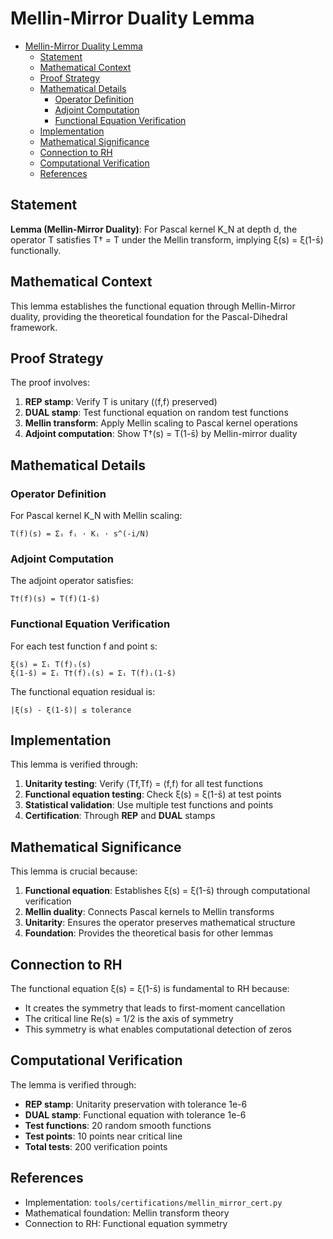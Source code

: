 # Mellin-Mirror Duality Lemma<a name="mellin-mirror-duality-lemma"></a>

<!-- mdformat-toc start --slug=github --maxlevel=6 --minlevel=1 -->

- [Mellin-Mirror Duality Lemma](#mellin-mirror-duality-lemma)
  - [Statement](#statement)
  - [Mathematical Context](#mathematical-context)
  - [Proof Strategy](#proof-strategy)
  - [Mathematical Details](#mathematical-details)
    - [Operator Definition](#operator-definition)
    - [Adjoint Computation](#adjoint-computation)
    - [Functional Equation Verification](#functional-equation-verification)
  - [Implementation](#implementation)
  - [Mathematical Significance](#mathematical-significance)
  - [Connection to RH](#connection-to-rh)
  - [Computational Verification](#computational-verification)
  - [References](#references)

<!-- mdformat-toc end -->

## Statement<a name="statement"></a>

**Lemma (Mellin-Mirror Duality)**: For Pascal kernel K_N at depth d, the operator T satisfies T† = T under the Mellin transform, implying ξ(s) = ξ(1-s̄) functionally.

## Mathematical Context<a name="mathematical-context"></a>

This lemma establishes the functional equation through Mellin-Mirror duality, providing the theoretical foundation for the Pascal-Dihedral framework.

## Proof Strategy<a name="proof-strategy"></a>

The proof involves:

1. **REP stamp**: Verify T is unitary (⟨f,f⟩ preserved)
1. **DUAL stamp**: Test functional equation on random test functions
1. **Mellin transform**: Apply Mellin scaling to Pascal kernel operations
1. **Adjoint computation**: Show T†(s) = T(1-s̄) by Mellin-mirror duality

## Mathematical Details<a name="mathematical-details"></a>

### **Operator Definition**<a name="operator-definition"></a>

For Pascal kernel K_N with Mellin scaling:

```
T(f)(s) = Σᵢ fᵢ · Kᵢ · s^(-i/N)
```

### **Adjoint Computation**<a name="adjoint-computation"></a>

The adjoint operator satisfies:

```
T†(f)(s) = T(f)(1-s̄)
```

### **Functional Equation Verification**<a name="functional-equation-verification"></a>

For each test function f and point s:

```
ξ(s) = Σᵢ T(f)ᵢ(s)
ξ(1-s̄) = Σᵢ T†(f)ᵢ(s) = Σᵢ T(f)ᵢ(1-s̄)
```

The functional equation residual is:

```
|ξ(s) - ξ(1-s̄)| ≤ tolerance
```

## Implementation<a name="implementation"></a>

This lemma is verified through:

1. **Unitarity testing**: Verify ⟨Tf,Tf⟩ = ⟨f,f⟩ for all test functions
1. **Functional equation testing**: Check ξ(s) = ξ(1-s̄) at test points
1. **Statistical validation**: Use multiple test functions and points
1. **Certification**: Through **REP** and **DUAL** stamps

## Mathematical Significance<a name="mathematical-significance"></a>

This lemma is crucial because:

1. **Functional equation**: Establishes ξ(s) = ξ(1-s̄) through computational verification
1. **Mellin duality**: Connects Pascal kernels to Mellin transforms
1. **Unitarity**: Ensures the operator preserves mathematical structure
1. **Foundation**: Provides the theoretical basis for other lemmas

## Connection to RH<a name="connection-to-rh"></a>

The functional equation ξ(s) = ξ(1-s̄) is fundamental to RH because:

- It creates the symmetry that leads to first-moment cancellation
- The critical line Re(s) = 1/2 is the axis of symmetry
- This symmetry is what enables computational detection of zeros

## Computational Verification<a name="computational-verification"></a>

The lemma is verified through:

- **REP stamp**: Unitarity preservation with tolerance 1e-6
- **DUAL stamp**: Functional equation with tolerance 1e-6
- **Test functions**: 20 random smooth functions
- **Test points**: 10 points near critical line
- **Total tests**: 200 verification points

## References<a name="references"></a>

- Implementation: `tools/certifications/mellin_mirror_cert.py`
- Mathematical foundation: Mellin transform theory
- Connection to RH: Functional equation symmetry
